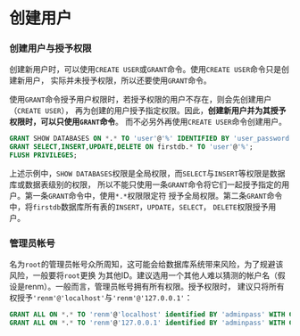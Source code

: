 创建用户
=========================================
### 创建用户与授予权限
创建新用户时，可以使用`CREATE USER`或`GRANT`命令。使用`CREATE USER`命令只是创建新用户，
实际并未授予权限，所以还要使用`GRANT`命令。

使用`GRANT`命令授予用户权限时，若授予权限的用户不存在，则会先创建用户（`CREATE USER`），
再为创建的用户授予指定权限。因此，**创建新用户并为其授予权限时，可以只使用`GRANT`命令**。
而不必另外再使用`CREATE USER`命令创建用户。
```sql
GRANT SHOW DATABASES ON *.* TO 'user'@'%' IDENTIFIED BY 'user_password';
GRANT SELECT,INSERT,UPDATE,DELETE ON firstdb.* TO 'user'@'%';
FLUSH PRIVILEGES;
```
上述示例中，`SHOW DATABASES`权限是全局权限，而`SELECT`与`INSERT`等权限是数据库或数据表级别的权限，
所以不能只使用一条`GRANT`命令将它们一起授予指定的用户。第一条`GRANT`命令中，使用`*.*`权限限定符
授予全局权限。第二条`GRANT`命令中，将`firstdb`数据库所有表的`INSERT`，`UPDATE`，`SELECT`，
`DELETE`权限授予用户。

### 管理员帐号
名为`root`的管理员帐号众所周知，这可能会给数据库系统带来风险，为了规避该风险，一般要将`root`更换
为其他ID。建议选用一个其他人难以猜测的帐户名（假设是renm）。一般而言，管理员帐号拥有所有权限。授予权限时，
建议只将所有权授予`'renm'@'localhost'`与`'renm'@'127.0.0.1'`：
```sql
GRANT ALL ON *.* TO 'renm'@'localhost' identified BY 'adminpass' WITH GRANT OPTION;
GRANT ALL ON *.* TO 'renm'@'127.0.0.1' identified BY 'adminpass' WITH GRANT OPTION;
```

